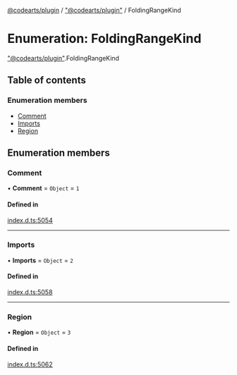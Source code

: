 [@codearts/plugin](../README.md) / ["@codearts/plugin"](../modules/_codearts_plugin_.md) / FoldingRangeKind

# Enumeration: FoldingRangeKind

["@codearts/plugin"](../modules/_codearts_plugin_.md).FoldingRangeKind

## Table of contents

### Enumeration members

- [Comment](codearts_plugin_.FoldingRangeKind.md#comment)
- [Imports](codearts_plugin_.FoldingRangeKind.md#imports)
- [Region](codearts_plugin_.FoldingRangeKind.md#region)

## Enumeration members

### Comment

• **Comment** = `Object` = `1`

#### Defined in

[index.d.ts:5054](https://github.com/huaweicloud/cloudide-plugin-api/blob/b58031b/index.d.ts#L5054)

___

### Imports

• **Imports** = `Object` = `2`

#### Defined in

[index.d.ts:5058](https://github.com/huaweicloud/cloudide-plugin-api/blob/b58031b/index.d.ts#L5058)

___

### Region

• **Region** = `Object` = `3`

#### Defined in

[index.d.ts:5062](https://github.com/huaweicloud/cloudide-plugin-api/blob/b58031b/index.d.ts#L5062)
